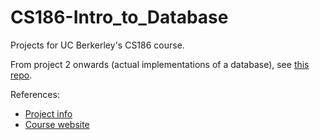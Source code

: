 # CS186-Intro_to_Database

Projects for UC Berkerley's CS186 course. 

From project 2 onwards (actual implementations of a database), see [this repo](https://github.com/astrastella/CS186-Rookiedb).

References:
- [Project info](https://cs186.gitbook.io/project/assignments/)
- [Course website](https://cs186berkeley.net)
